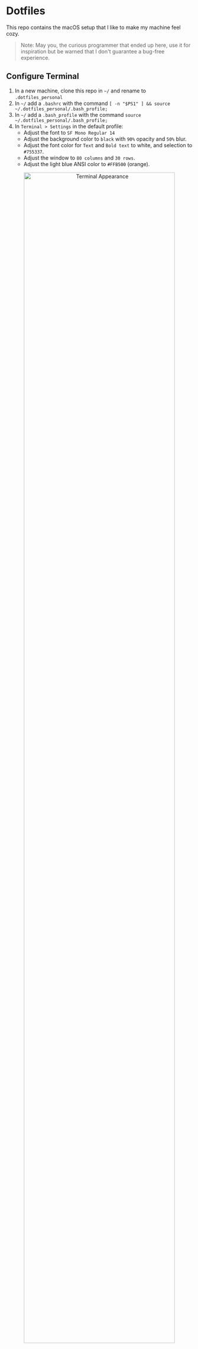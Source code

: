 # Dotfiles
This repo contains the macOS setup that I like to make my machine feel cozy.

> Note: May you, the curious programmer that ended up here, use it for inspiration but be warned that I don't guarantee a bug-free experience.

## Configure Terminal
1. In a new machine, clone this repo in `~/` and rename to `.dotfiles_personal`
2. In `~/` add a `.bashrc` with the command `[ -n "$PS1" ] && source ~/.dotfiles_personal/.bash_profile;`
3. In `~/` add a `.bash_profile` with the command `source ~/.dotfiles_personal/.bash_profile;`
4. In `Terminal > Settings` in the default profile:
   - Adjust the font to `SF Mono Regular 14`
   - Adjust the background color to `black` with `90%` opacity and `50%` blur.
   - Adjust the font color for `Text` and `Bold text` to white, and selection to `#755337`.
   - Adjust the window to `80 columns` and `30 rows`.
   - Adjust the light blue ANSI color to `#FFB500` (orange).

<p align="center">
 <img src="https://github.com/user-attachments/assets/990efe93-044b-4aaf-a79d-c0f41192c70c" alt="Terminal Appearance" width=90%>
</p>

## Configure iTerm
iTerm2 is stylized using Fish. To configure it:
1. Install iTerm2, Fish and OhMyFish! and load the theme **neolambda**.
2. Fild the file `~/.config/fish/config.fish` and write the contents:
```
source ~/.dotfiles_personal/fish/config.fish
```
3. Find the omf (OhMyFish!) themes folder and copy `fish_prompt.fish` and `fish_righ_prompt.fish`.

## Configure VSCode
The settings file has to be symlinked so that VSCode uses the one in this repo:
- VSCode settings file: `~/Library/Application Support/Code/User/settings.json`

```
ln -s ~/.dotfiles_personal/vscode/settings.json \
~/Library/Application Support/Code/User/
```

## Other configuration
1. In `~/` add a `.gitconfig` with the content:
```
[include]
  path = ~/.dotfiles_personal/.my_gitconfig
```
5. Install the Git Autocompletion executable with:
```
curl https://raw.githubusercontent.com/git/git/master/contrib/completion/git-completion.bash -o ~/.git-completion.bash
```
6. Run `.config_macos.sh` to config macOS settings.
7. Other settings:
   - Trackpad speed: `8/10`

**IMP: Always push changes made locally to keep them in sync here!**

